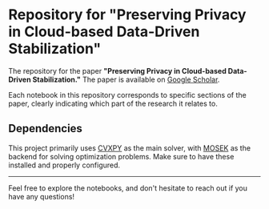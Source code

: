 # Repository for "Preserving Privacy in Cloud-based Data-Driven Stabilization"

The repository for the paper **"Preserving Privacy in Cloud-based Data-Driven Stabilization."** The paper is available on [Google Scholar](https://scholar.google.com/citations?hl=en&user=PjrYo48AAAAJ&view_op=list_works&sortby=pubdate).

Each notebook in this repository corresponds to specific sections of the paper, clearly indicating which part of the research it relates to.

## Dependencies

This project primarily uses [CVXPY](https://www.cvxpy.org/) as the main solver, with [MOSEK](https://www.mosek.com/) as the backend for solving optimization problems. Make sure to have these installed and properly configured.

---

Feel free to explore the notebooks, and don't hesitate to reach out if you have any questions!

